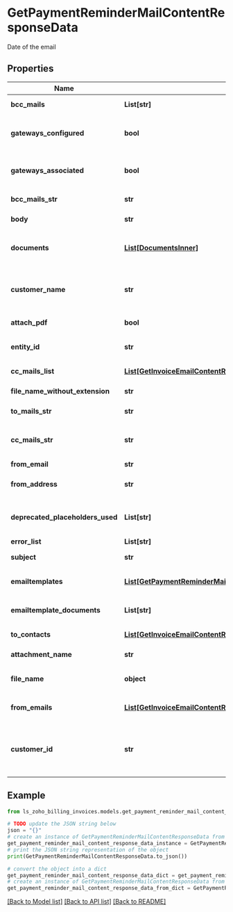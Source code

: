 # GetPaymentReminderMailContentResponseData

Date of the email

## Properties

Name | Type | Description | Notes
------------ | ------------- | ------------- | -------------
**bcc_mails** | **List[str]** | Bcc mail details | [optional] 
**gateways_configured** | **bool** | List of payment gateways configured | [optional] 
**gateways_associated** | **bool** | List of Payment gateways associated | [optional] 
**bcc_mails_str** | **str** | Bcc mails content | [optional] 
**body** | **str** | content of email sent | [optional] 
**documents** | [**List[DocumentsInner]**](DocumentsInner.md) | List of files attached to a particular customer. | [optional] 
**customer_name** | **str** | Name of the customer to whom the invoice is raised. | [optional] 
**attach_pdf** | **bool** | check if PDF attachment | [optional] 
**entity_id** | **str** | Unique ID of the entity associated | [optional] 
**cc_mails_list** | [**List[GetInvoiceEmailContentResponseDataCcMailsListInner]**](GetInvoiceEmailContentResponseDataCcMailsListInner.md) | CC&#39;d mail recepients | [optional] 
**file_name_without_extension** | **str** | Name of file included | [optional] 
**to_mails_str** | **str** | Mail recepients | [optional] 
**cc_mails_str** | **str** | Mail recepients who need to be CC&#39;d | [optional] 
**from_email** | **str** | Mail sender | [optional] 
**from_address** | **str** | Sender&#39;s email address | [optional] 
**deprecated_placeholders_used** | **List[str]** | List of placeholders used in invoice | [optional] 
**error_list** | **List[str]** | Error List | [optional] 
**subject** | **str** | The subject of the email. | [optional] 
**emailtemplates** | [**List[GetPaymentReminderMailContentResponseDataEmailtemplatesInner]**](GetPaymentReminderMailContentResponseDataEmailtemplatesInner.md) | Email templates used | [optional] 
**emailtemplate_documents** | **List[str]** | Email templates used | [optional] 
**to_contacts** | [**List[GetInvoiceEmailContentResponseDataToContactsInner]**](GetInvoiceEmailContentResponseDataToContactsInner.md) | Recepienyts pf the mail | [optional] 
**attachment_name** | **str** | Name of the file attached | [optional] 
**file_name** | **object** | Name of the attached file. | [optional] 
**from_emails** | [**List[GetInvoiceEmailContentResponseDataFromEmailsInner]**](GetInvoiceEmailContentResponseDataFromEmailsInner.md) | senders email address | [optional] 
**customer_id** | **str** | Customer ID of the customer to whom the invoice is raised. | [optional] 

## Example

```python
from ls_zoho_billing_invoices.models.get_payment_reminder_mail_content_response_data import GetPaymentReminderMailContentResponseData

# TODO update the JSON string below
json = "{}"
# create an instance of GetPaymentReminderMailContentResponseData from a JSON string
get_payment_reminder_mail_content_response_data_instance = GetPaymentReminderMailContentResponseData.from_json(json)
# print the JSON string representation of the object
print(GetPaymentReminderMailContentResponseData.to_json())

# convert the object into a dict
get_payment_reminder_mail_content_response_data_dict = get_payment_reminder_mail_content_response_data_instance.to_dict()
# create an instance of GetPaymentReminderMailContentResponseData from a dict
get_payment_reminder_mail_content_response_data_from_dict = GetPaymentReminderMailContentResponseData.from_dict(get_payment_reminder_mail_content_response_data_dict)
```
[[Back to Model list]](../README.md#documentation-for-models) [[Back to API list]](../README.md#documentation-for-api-endpoints) [[Back to README]](../README.md)


